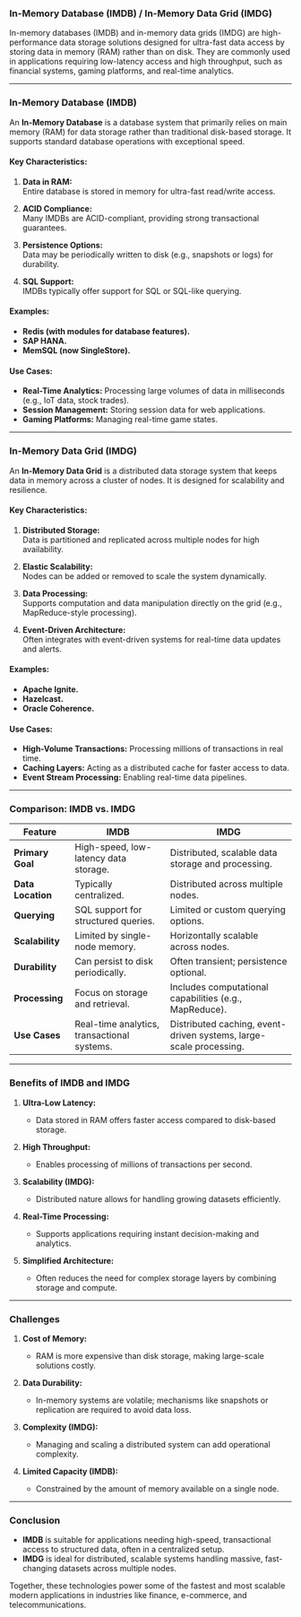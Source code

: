 ### **In-Memory Database (IMDB) / In-Memory Data Grid (IMDG)**

In-memory databases (IMDB) and in-memory data grids (IMDG) are high-performance data storage solutions designed for ultra-fast data access by storing data in memory (RAM) rather than on disk. They are commonly used in applications requiring low-latency access and high throughput, such as financial systems, gaming platforms, and real-time analytics.

---

### **In-Memory Database (IMDB)**

An **In-Memory Database** is a database system that primarily relies on main memory (RAM) for data storage rather than traditional disk-based storage. It supports standard database operations with exceptional speed.

#### **Key Characteristics:**
1. **Data in RAM:**  
   Entire database is stored in memory for ultra-fast read/write access.
   
2. **ACID Compliance:**  
   Many IMDBs are ACID-compliant, providing strong transactional guarantees.
   
3. **Persistence Options:**  
   Data may be periodically written to disk (e.g., snapshots or logs) for durability.

4. **SQL Support:**  
   IMDBs typically offer support for SQL or SQL-like querying.

#### **Examples:**
- **Redis (with modules for database features).**
- **SAP HANA.**
- **MemSQL (now SingleStore).**

#### **Use Cases:**
- **Real-Time Analytics:** Processing large volumes of data in milliseconds (e.g., IoT data, stock trades).
- **Session Management:** Storing session data for web applications.
- **Gaming Platforms:** Managing real-time game states.

---

### **In-Memory Data Grid (IMDG)**

An **In-Memory Data Grid** is a distributed data storage system that keeps data in memory across a cluster of nodes. It is designed for scalability and resilience.

#### **Key Characteristics:**
1. **Distributed Storage:**  
   Data is partitioned and replicated across multiple nodes for high availability.
   
2. **Elastic Scalability:**  
   Nodes can be added or removed to scale the system dynamically.
   
3. **Data Processing:**  
   Supports computation and data manipulation directly on the grid (e.g., MapReduce-style processing).

4. **Event-Driven Architecture:**  
   Often integrates with event-driven systems for real-time data updates and alerts.

#### **Examples:**
- **Apache Ignite.**
- **Hazelcast.**
- **Oracle Coherence.**

#### **Use Cases:**
- **High-Volume Transactions:** Processing millions of transactions in real time.
- **Caching Layers:** Acting as a distributed cache for faster access to data.
- **Event Stream Processing:** Enabling real-time data pipelines.

---

### **Comparison: IMDB vs. IMDG**

| **Feature**              | **IMDB**                          | **IMDG**                          |
|---------------------------|------------------------------------|------------------------------------|
| **Primary Goal**          | High-speed, low-latency data storage. | Distributed, scalable data storage and processing. |
| **Data Location**         | Typically centralized.            | Distributed across multiple nodes. |
| **Querying**              | SQL support for structured queries. | Limited or custom querying options. |
| **Scalability**           | Limited by single-node memory.     | Horizontally scalable across nodes. |
| **Durability**            | Can persist to disk periodically.  | Often transient; persistence optional. |
| **Processing**            | Focus on storage and retrieval.    | Includes computational capabilities (e.g., MapReduce). |
| **Use Cases**             | Real-time analytics, transactional systems. | Distributed caching, event-driven systems, large-scale processing. |

---

### **Benefits of IMDB and IMDG**

1. **Ultra-Low Latency:**
   - Data stored in RAM offers faster access compared to disk-based storage.

2. **High Throughput:**
   - Enables processing of millions of transactions per second.

3. **Scalability (IMDG):**
   - Distributed nature allows for handling growing datasets efficiently.

4. **Real-Time Processing:**
   - Supports applications requiring instant decision-making and analytics.

5. **Simplified Architecture:**
   - Often reduces the need for complex storage layers by combining storage and compute.

---

### **Challenges**

1. **Cost of Memory:**
   - RAM is more expensive than disk storage, making large-scale solutions costly.

2. **Data Durability:**
   - In-memory systems are volatile; mechanisms like snapshots or replication are required to avoid data loss.

3. **Complexity (IMDG):**
   - Managing and scaling a distributed system can add operational complexity.

4. **Limited Capacity (IMDB):**
   - Constrained by the amount of memory available on a single node.

---

### **Conclusion**

- **IMDB** is suitable for applications needing high-speed, transactional access to structured data, often in a centralized setup.
- **IMDG** is ideal for distributed, scalable systems handling massive, fast-changing datasets across multiple nodes.

Together, these technologies power some of the fastest and most scalable modern applications in industries like finance, e-commerce, and telecommunications.
